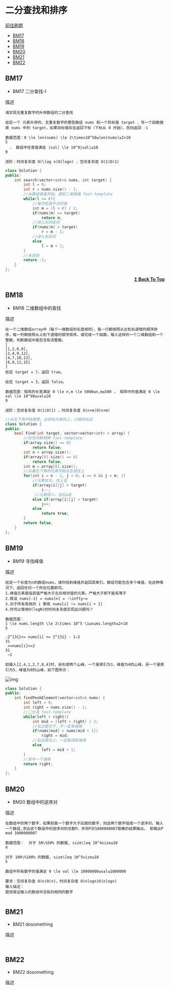 # 二分查找和排序
[前往刷题](https://www.nowcoder.com/practice/d3df40bd23594118b57554129cadf47b?tpId=295&tqId=1499549&ru=%2Fpractice%2Fd3df40bd23594118b57554129cadf47b&qru=%2Fta%2Fformat-top101%2Fquestion-ranking&sourceUrl=%2Fexam%2Foj)


- [BM17](#BM17)
- [BM18](#BM18)
- [BM19](#BM19)
- [BM20](#BM20)
- [BM21](#BM21)
- [BM22](#BM22)

## BM17

* BM17 二分查找-I

描述
```
请实现无重复数字的升序数组的二分查找

给定一个 元素升序的、无重复数字的整型数组 nums 和一个目标值 target ，写一个函数搜索 nums 中的 target，如果目标值存在返回下标（下标从 0 开始），否则返回 -1

数据范围：0 \le len(nums) \le 2\times10^50≤len(nums)≤2×10 
5
  ， 数组中任意值满足 |val| \le 10^9∣val∣≤10 
9
 
进阶：时间复杂度 O(\log n)O(logn) ，空间复杂度 O(1)O(1)
```
<!-- ![img]() -->
```cpp
class Solution {
public:
    int search(vector<int>& nums, int target) { 
        int l = 0;
        int r = nums.size() - 1;
        //从数组首尾开始，直到二者相遇 fast-template
        while(l <= r){
            //每次检查中点的值
            int m = (l + r) / 2;
            if(nums[m] == target)
                return m;
            //进入左的区间
            if(nums[m] > target)
                r = m - 1;
            //进入右区间
            else
                l = m + 1;
        }
        //未找到
        return -1;
    }
};
```
<div align="right">
    <b><a href="#二分查找和排序">↥ Back To Top</a></b>
</div>

## BM18


* BM18 二维数组中的查找

描述
```
在一个二维数组array中（每个一维数组的长度相同），每一行都按照从左到右递增的顺序排序，每一列都按照从上到下递增的顺序排序。请完成一个函数，输入这样的一个二维数组和一个整数，判断数组中是否含有该整数。
[
[1,2,8,9],
[2,4,9,12],
[4,7,10,13],
[6,8,11,15]
]
给定 target = 7，返回 true。

给定 target = 3，返回 false。

数据范围：矩阵的长宽满足 0 \le n,m \le 5000≤n,m≤500 ， 矩阵中的值满足 0 \le val \le 10^90≤val≤10 
9
 
进阶：空间复杂度 O(1)O(1) ，时间复杂度 O(n+m)O(n+m)
```
<!-- ![img]() -->

```cpp
//从左下角开始搜索，必目标大就向上，小就向右边
class Solution {
public:
    bool Find(int target, vector<vector<int> > array) {
        //优先判断特殊 fast-template
        if(array.size() == 0)
            return false;
        int n = array.size();
        if(array[0].size() == 0)
            return false;
        int m = array[0].size();
        //从最左下角的元素开始往左或往上
        for(int i = n - 1, j = 0; i >= 0 && j < m; ){
            //元素较大，往上走
            if(array[i][j] > target)
                i--;
             //元素较小，往右a走
            else if(array[i][j] < target)
                j++;
            else
                return true;
        }
        return false;
    }
};
```

## BM19


* BM19 寻找峰值

描述
```
给定一个长度为n的数组nums，请你找到峰值并返回其索引。数组可能包含多个峰值，在这种情况下，返回任何一个所在位置即可。
1.峰值元素是指其值严格大于左右相邻值的元素。严格大于即不能有等于
2.假设 nums[-1] = nums[n] = -\infty−∞
3.对于所有有效的 i 都有 nums[i] != nums[i + 1]
4.你可以使用O(logN)的时间复杂度实现此问题吗？

数据范围：
1 \le nums.length \le 2\times 10^5 \1≤nums.length≤2×10 
5
  
-2^{31}<= nums[i] <= 2^{31} - 1−2 
31
 <=nums[i]<=2 
31
 −1

如输入[2,4,1,2,7,8,4]时，会形成两个山峰，一个是索引为1，峰值为4的山峰，另一个是索引为5，峰值为8的山峰，如下图所示：
```
![img](https://uploadfiles.nowcoder.com/images/20211014/423483716_1634212356346/9EB9CD58B9EA5E04C890326B5C1F471F)
```cpp
class Solution {
public:
    int findPeakElement(vector<int>& nums) {
        int left = 0;
        int right = nums.size() - 1;
        //二分法 fast-template
        while(left < right){
            int mid = (left + right) / 2;
            //右边是往下，不一定有坡峰
            if(nums[mid] > nums[mid + 1])
                right = mid;
            //右边是往上，一定能找到波峰
            else
                left = mid + 1;
        }
        //其中一个波峰
        return right;
    }
};
```

## BM20


* BM20 数组中的逆序对

描述
```
在数组中的两个数字，如果前面一个数字大于后面的数字，则这两个数字组成一个逆序对。输入一个数组,求出这个数组中的逆序对的总数P。并将P对1000000007取模的结果输出。 即输出P mod 1000000007

数据范围：  对于 50\%50% 的数据, size\leq 10^4size≤10 
4
 
对于 100\%100% 的数据, size\leq 10^5size≤10 
5
 
数组中所有数字的值满足 0 \le val \le 10000000≤val≤1000000

要求：空间复杂度 O(n)O(n)，时间复杂度 O(nlogn)O(nlogn)
输入描述：
题目保证输入的数组中没有的相同的数字
```
<!-- ![img]() -->
```cpp

```

## BM21


* BM21 dosomething

描述
```

```
<!-- ![img]() -->
```cpp

```

## BM22


* BM22 dosomething

描述
```

```
<!-- ![img]() -->
```cpp

```
